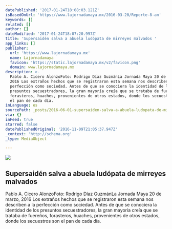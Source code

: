 ```yaml
---
datePublished: '2017-01-24T18:08:03.121Z'
isBasedOnUrl: 'https://www.lajornadamaya.mx/2016-03-20/Reporte-8-am'
keywords: []
related: []
author: []
dateModified: '2017-01-24T18:07:20.997Z'
title: 'Supersaidén salva a abuela ludópata de mirreyes malvados '
app_links: []
publisher:
  url: 'https://www.lajornadamaya.mx'
  name: Lajornadamaya
  favicon: 'https://static.lajornadamaya.mx/v2/favicon.png'
  domain: www.lajornadamaya.mx
description: >-
  Pablo A. Cicero AlonzoFoto: Rodrigo Díaz GuzmánLa Jornada Maya 20 de marzo,
  2016 Los extraños hechos que se registraron esta semana nos describen a la
  perfección como sociedad. Antes de que se conociera la identidad de los
  presuntos secuestradores, la gran mayoría creía que se trataba de fuereños,
  forasteros, huaches, provenientes de otros estados, donde los secuestros son
  el pan de cada día.
inLanguage: es
sourcePath: _posts/2016-06-01-supersaiden-salva-a-abuela-ludopata-de-mirreyes-malvados.md
via: {}
inFeed: true
starred: false
datePublishedOriginal: '2016-11-09T21:05:37.947Z'
_context: 'http://schema.org'
_type: MediaObject

---
```

<article style=""><img src="https://s3-us-west-2.amazonaws.com/the-grid-img/p/3b466c9e6ac86b50102cb9aef546ba851f6912b3.jpg" /><h1>Supersaidén salva a abuela ludópata de mirreyes malvados </h1><p>Pablo A. Cicero AlonzoFoto: Rodrigo Díaz GuzmánLa Jornada Maya 20 de marzo, 2016 Los extraños hechos que se registraron esta semana nos describen a la perfección como sociedad. Antes de que se conociera la identidad de los presuntos secuestradores, la gran mayoría creía que se trataba de fuereños, forasteros, huaches, provenientes de otros estados, donde los secuestros son el pan de cada día.</p></article>